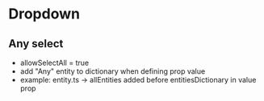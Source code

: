 # Dropdown

## Any select

- allowSelectAll = true
- add "Any" entity to dictionary when defining prop value
- example: entity.ts -> allEntities added before entitiesDictionary in value prop
